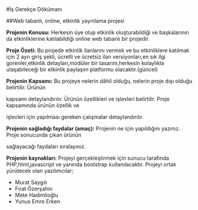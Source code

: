 #İş Gerekçe Dökümanı 

##Web tabanlı, online, etkinlik yayınlama projesi

**Projenin Konusu:** Herkesin üye olup etkinlik oluşturabildiği ve başkalarının da etkinliklerine katılabildiği online web tabanlı bir projedir.

**Proje Özeti:**  Bu projede etkinlik ilanlarını vermek ve bu etkinliklere katılmak için 2 ayrı giriş şekli,
ücretli ve ücretsiz ilan versiyonları,en sık ilgi gorenler,etkinlik detayları,modüler bir tasarım,herkesin kolaylıkla
ulaşabileceği bir etkinlik paylaşım platformu olacaktır.(güncel)


**Projenin Kapsamı:** Bu projeye nelerin dâhil olduğu, nelerin proje dışı olduğu belirtilir. Ürünün

kapsamı detaylandırılır. Ürünün özellikleri ve işlevleri belirtilir. Proje kapsamında ürünün özellik ve

işlevleri için yapılması gereken çalışmalar detaylandırılır.

**Projenin sağladığı faydalar (amaç):** Projenin ne için yapıldığını yazınız. Proje sonucunda çıkan ürünün

sağlayacağı faydaları sıralayınız.

**Projenin kaynakları:** Projeyi gerçekleştirmek için sunucu tarafında PHP,html,javascript ve yanında bootstrap kullanılacaktır. Projeyi ortak yürütecek olan yazılımcılar;
* Murat Saygılı
* Fırat Özerşahin
* Mete Hadimlioğlu
* Yunus Emre Erken


